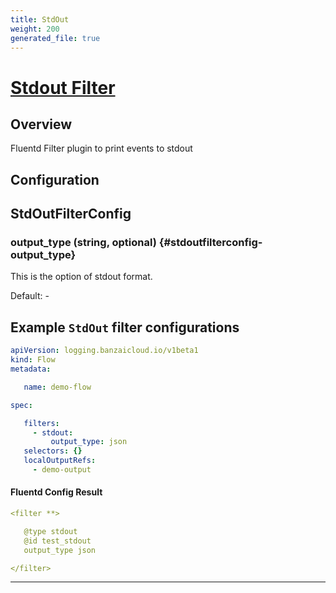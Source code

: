 ```yaml
---
title: StdOut
weight: 200
generated_file: true
---
```


# [Stdout Filter](https://docs.fluentd.org/filter/stdout)
## Overview
 Fluentd Filter plugin to print events to stdout

## Configuration
## StdOutFilterConfig

### output_type (string, optional) {#stdoutfilterconfig-output_type}

This is the option of stdout format. 

Default: -


 ## Example `StdOut` filter configurations
 ```yaml
 apiVersion: logging.banzaicloud.io/v1beta1
 kind: Flow
 metadata:

	name: demo-flow

 spec:

	filters:
	  - stdout:
	      output_type: json
	selectors: {}
	localOutputRefs:
	  - demo-output

 ```

 #### Fluentd Config Result
 ```yaml
 <filter **>

	@type stdout
	@id test_stdout
	output_type json

 </filter>
 ```

---
